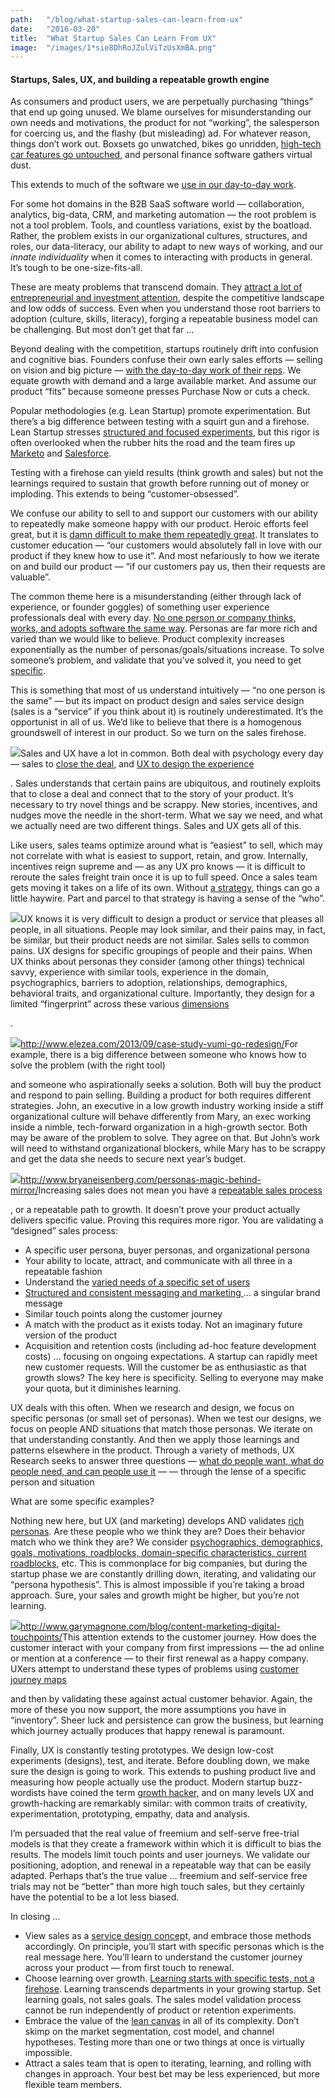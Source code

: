 ```yaml
---
path:	"/blog/what-startup-sales-can-learn-from-ux"
date:	"2016-03-20"
title:	"What Startup Sales Can Learn From UX"
image:	"/images/1*sie8DhRoJZulViTzUsXmBA.png"
---
```


#### Startups, Sales, UX, and building a repeatable growth engine

As consumers and product users, we are perpetually purchasing “things” that end up going unused. We blame ourselves for misunderstanding our own needs and motivations, the product for not “working”, the salesperson for coercing us, and the flashy (but misleading) ad. For whatever reason, things don’t work out. Boxsets go unwatched, bikes go unridden, [high-tech car features go untouched](http://www.consumerreports.org/cro/cars/survey-shows-many-high-tech-car-features-go-unused), and personal finance software gathers virtual dust.

This extends to much of the software we [use in our day-to-day work](http://swreflections.blogspot.com/2013/11/applying-8020-rule-in-software.html).

For some hot domains in the B2B SaaS software world — collaboration, analytics, big-data, CRM, and marketing automation — the root problem is not a tool problem. Tools, and countless variations, exist by the boatload. Rather, the problem exists in our organizational cultures, structures, and roles, our data-literacy, our ability to adapt to new ways of working, and our *innate individuality* when it comes to interacting with products in general. It’s tough to be one-size-fits-all.

These are meaty problems that transcend domain. They [attract a lot of entrepreneurial and investment attention](https://index.co/top/market/saas/investments/2016), despite the competitive landscape and low odds of success. Even when you understand those root barriers to adoption (culture, skills, literacy), forging a repeatable business model can be challenging. But most don’t get that far …

Beyond dealing with the competition, startups routinely drift into confusion and cognitive bias. Founders confuse their own early sales efforts — selling on vision and big picture — [with the day-to-day work of their reps](http://www.bothsidesofthetable.com/2010/10/12/startup-sales-why-hiring-seasoned-reps-may-not-work/). We equate growth with demand and a large available market. And assume our product “fits” because someone presses Purchase Now or cuts a check.

Popular methodologies (e.g. Lean Startup) promote experimentation. But there’s a big difference between testing with a squirt gun and a firehose. Lean Startup stresses [structured and focused experiments](http://ssir.org/articles/entry/the_promise_of_lean_experimentation), but this rigor is often overlooked when the rubber hits the road and the team fires up [Marketo](https://www.marketo.com/) and [Salesforce](http://www.salesforce.com/).

Testing with a firehose can yield results (think growth and sales) but not the learnings required to sustain that growth before running out of money or imploding. This extends to being “customer-obsessed”.

We confuse our ability to sell to and support our customers with our ability to repeatedly make someone happy with our product. Heroic efforts feel great, but it is [damn difficult to make them repeatedly great](https://hbr.org/2012/02/the-end-of-customer-service-he). It translates to customer education — “our customers would absolutely fall in love with our product if they knew how to use it”. And most nefariously to how we iterate on and build our product — “if our customers pay us, then their requests are valuable”.

The common theme here is a misunderstanding (either through lack of experience, or founder goggles) of something user experience professionals deal with every day. [No one person or company thinks, works, and adopts software the same way](http://www.ncbi.nlm.nih.gov/pmc/articles/PMC3013474/). Personas are far more rich and varied than we would like to believe. Product complexity increases exponentially as the number of personas/goals/situations increase. To solve someone’s problem, and validate that you’ve solved it, you need to get [specific](http://www.instigatorblog.com/good-hypotheses/2011/05/05/).

This is something that most of us understand intuitively — “no one person is the same” — but its impact on product design and sales service design (sales is a “service” if you think about it) is routinely underestimated. It’s the opportunist in all of us. We’d like to believe that there is a homogenous groundswell of interest in our product. So we turn on the sales firehose.

![](/images/1*sie8DhRoJZulViTzUsXmBA.png)Sales and UX have a lot in common. Both deal with psychology every day — sales to [close the deal](http://www.businessinsider.com/daniel-pink-to-sell-is-human-2013-1), and [UX to design the experience](https://uxmag.com/articles/the-psychologists-view-of-ux-design)

. Sales understands that certain pains are ubiquitous, and routinely exploits that to close a deal and connect that to the story of your product. It’s necessary to try novel things and be scrappy. New stories, incentives, and nudges move the needle in the short-term. What we say we need, and what we actually need are two different things. Sales and UX gets all of this.

Like users, sales teams optimize around what is “easiest” to sell, which may not correlate with what is easiest to support, retain, and grow. Internally, incentives reign supreme and — as any UX pro knows — it is difficult to reroute the sales freight train once it is up to full speed. Once a sales team gets moving it takes on a life of its own. Without [a strategy](https://hbr.org/2015/12/dont-turn-your-sales-team-loose-without-a-strategy), things can go a little haywire. Part and parcel to that strategy is having a sense of the “who”.

![](/images/1*juOfh1pFqOVmICjLKHxkWg.png)UX knows it is very difficult to design a product or service that pleases all people, in all situations. People may look similar, and their pains may, in fact, be similar, but their product needs are not similar. Sales sells to common pains. UX designs for specific groupings of people and their pains. When UX thinks about personas they consider (among other things) technical savvy, experience with similar tools, experience in the domain, psychographics, barriers to adoption, relationships, demographics, behavioral traits, and organizational culture. Importantly, they design for a limited “fingerprint” across these various [dimensions](http://www.servicedesigntoolkit.org/assets2013/posters/EN/P3-persona%20dimensions-A1.pdf)

.

![](/images/1*7Cv8zQGubobRAua4cpdxEQ.png)<http://www.elezea.com/2013/09/case-study-vumi-go-redesign/>For example, there is a big difference between someone who knows how to solve the problem (with the right tool)

 and someone who aspirationally seeks a solution. Both will buy the product and respond to pain selling. Building a product for both requires different strategies. John, an executive in a low growth industry working inside a stiff organizational culture will behave differently from Mary, an exec working inside a nimble, tech-forward organization in a high-growth sector. Both may be aware of the problem to solve. They agree on that. But John’s work will need to withstand organizational blockers, while Mary has to be scrappy and get the data she needs to secure next year’s budget.

![](/images/1*jYvKGLHWArEF46xdeajYrQ.png)<http://www.bryaneisenberg.com/personas-magic-behind-mirror/>Increasing sales does not mean you have a [repeatable sales process](https://salesandmarketing.com/content/sales-playbooks-key-repeatable-sales-process)

, or a repeatable path to growth. It doesn’t prove your product actually delivers specific value. Proving this requires more rigor. You are validating a “designed” sales process:

* A specific user persona, buyer personas, and organizational persona
* Your ability to locate, attract, and communicate with all three in a repeatable fashion
* Understand the [varied needs of a specific set of users](https://articles.uie.com/multiple_personalities/)
* [Structured and consistent messaging and marketing ](http://startupmanagement.org/2014/10/14/messaging-positioning-branding-for-startups-what-happens-after-productmarket-fit/)… a singular brand message
* Similar touch points along the customer journey
* A match with the product as it exists today. Not an imaginary future version of the product
* Acquisition and retention costs (including ad-hoc feature development costs) … focusing on ongoing expectations. A startup can rapidly meet new customer requests. Will the customer be as enthusiastic as that growth slows?
The key here is specificity. Selling to everyone may make your quota, but it diminishes learning.

UX deals with this often. When we research and design, we focus on specific personas (or small set of personas). When we test our designs, we focus on people AND situations that match those personas. We iterate on that understanding constantly. And then we apply those learnings and patterns elsewhere in the product. Through a variety of methods, UX Research seeks to answer three questions — [what do people want, what do people need, and can people use it](https://speakerdeck.com/tsharon/validating-assumptions-with-12-ux-research-methods) — — through the lense of a specific person and situation

What are some specific examples?

Nothing new here, but UX (and marketing) develops AND validates [rich personas](https://medium.com/@johnpcutler/persona-s-non-grata-5587cb46409c). Are these people who we think they are? Does their behavior match who we think they are? We consider [psychographics, demographics, goals, motivations, roadblocks, domain-specific characteristics, current roadblocks](http://www.contentharmony.com/blog/bootstrapped-customer-persona-validation/), etc. This is commonplace for big companies, but during the startup phase we are constantly drilling down, iterating, and validating our “persona hypothesis”. This is almost impossible if you’re taking a broad approach. Sure, your sales and growth might be higher, but you’re not learning.

![](/images/1*yEolUvVRg8rQiKokLUQq5Q.png)<http://www.garymagnone.com/blog/content-marketing-digital-touchpoints/>This attention extends to the customer journey. How does the customer interact with your company from first impressions — the ad online or mention at a conference — to their first renewal as a happy company. UXers attempt to understand these types of problems using [customer journey maps](http://www.servicedesigntools.org/tools/8)

 and then by validating these against actual customer behavior. Again, the more of these you now support, the more assumptions you have in “inventory”. Sheer luck and persistence can grow the business, but learning which journey actually produces that happy renewal is paramount.

Finally, UX is constantly testing prototypes. We design low-cost experiments (designs), test, and iterate. Before doubling down, we make sure the design is going to work. This extends to pushing product live and measuring how people actually use the product. Modern startup buzz-wordists have coined the term [growth hacker,](https://en.wikipedia.org/wiki/Growth_hacking) and on many levels UX and growth-hacking are remarkably similar: with common traits of creativity, experimentation, prototyping, empathy, data and analysis.

I’m persuaded that the real value of freemium and self-serve free-trial models is that they create a framework within which it is difficult to bias the results. The models limit touch points and user journeys. We validate our positioning, adoption, and renewal in a repeatable way that can be easily adapted. Perhaps that’s the true value … freemium and self-service free trials may not be “better” than more high touch sales, but they certainly have the potential to be a lot less biased.

In closing …

* View sales as a [service design concep](http://www.servicedesigntools.org/)t, and embrace those methods accordingly. On principle, you’ll start with specific personas which is the real message here. You’ll learn to understand the customer journey across your product — from first touch to renewal.
* Choose learning over growth. [Learning starts with specific tests, not a firehose](http://steveblank.com/2015/05/06/build-measure-learn-throw-things-against-the-wall-and-see-if-they-work/). Learning transcends departments in your growing startup. Set learning goals, not sales goals. The sales model validation process cannot be run independently of product or retention experiments.
* Embrace the value of the [lean canvas](https://leanstack.com/lean-canvas/) in all of its complexity. Don’t skimp on the market segmentation, cost model, and channel hypotheses. Testing more than one or two things at once is virtually impossible.
* Attract a sales team that is open to iterating, learning, and rolling with changes in approach. Your best bet may be less experienced, but more flexible team members.
